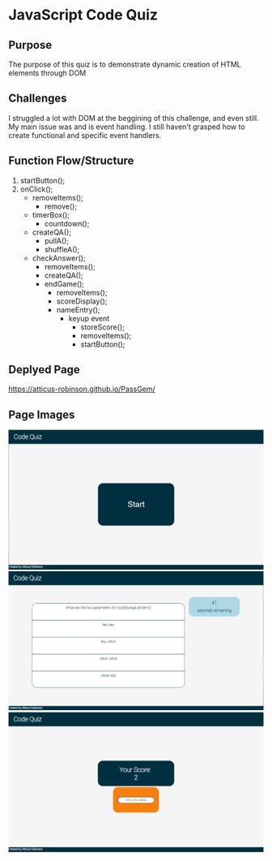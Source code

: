 # JavaScript Code Quiz

## Purpose 

The purpose of this quiz is to demonstrate dynamic creation of HTML elements through DOM

## Challenges

I struggled a lot with DOM at the beggining of this challenge, and even still. My main issue was and is event handling. I still haven't grasped how to create functional and specific event handlers.

## Function Flow/Structure

1. startButton();
2. onClick();
    - removeItems();
        - remove();
    - timerBox();
        - countdown();
    - createQA();
        - pullA();
        - shuffleA();
    - checkAnswer();
        - removeItems();
        - createQA();
        - endGame();
            - removeItems();
            - scoreDisplay();
            - nameEntry();
                - keyup event
                    - storeScore();
                    - removeItems();
                    - startButton();

## Deplyed Page

https://atticus-robinson.github.io/PassGem/

## Page Images

![Start](./Assets/images/start.png)
![Question](./Assets/images/question.png)
![End](./Assets/images/end.png)